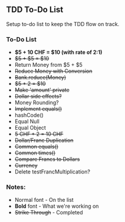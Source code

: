 ## TDD To-Do List
Setup to-do list to keep the TDD flow on track.

### To-Do List
- **$5 + 10 CHF = $10 (with rate of 2:1)**
- ~~$5 + $5 = $10~~
- Return Money from $5 + $5
- ~~Reduce Money with Conversion~~
- ~~Bank.reduce(Money)~~
- ~~$5 * 2 = $10~~
- ~~Make 'amount' private~~
- ~~Dollar side effects?~~
- Money Rounding?
- ~~Implement equals()~~
- hashCode()
- Equal Null
- Equal Object
- ~~5 CHF * 2 = 10 CHF~~
- ~~Dollar/Franc Duplication~~
- ~~Common equals()~~
- ~~Common times()~~
- ~~Compare Francs to Dollars~~
- ~~Currency~~
- Delete testFrancMultiplication?

### Notes:
- Normal font - On the list
- **Bold** font - What we're working on
- ~~Strike Through~~ - Completed 